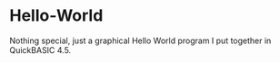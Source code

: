 # Hello-World
Nothing special, just a graphical Hello World program I put together in QuickBASIC 4.5.
